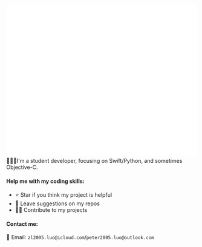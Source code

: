 <div align="center">
	<img src="https://raw.githubusercontent.com/p-z-l/p-z-l/master/header.svg" width="800px", height="400px">
	<br>
</div>
👨🏼‍🎓I'm a student developer, focusing on Swift/Python, and sometimes Objective-C.

#### Help me with my coding skills:
- ⭐️ Star if you think my project is helpful
- 💬 Leave suggestions on my repos
- 🧑‍💻 Contribute to my projects

#### Contact me:
📧 Email: `zl2005.luo@icloud.com`/`peter2005.luo@outlook.com`

